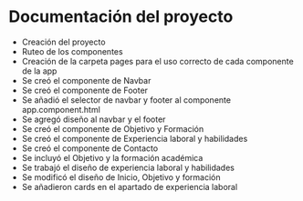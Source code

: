 # Documentación del proyecto
- Creación del proyecto 
- Ruteo de los componentes
- Creación de la carpeta pages para el uso correcto de cada componente de la app
- Se creó el componente de Navbar 
- Se creó el componente de Footer
- Se añadió el selector de navbar y footer al componente app.component.html
- Se agregó diseño al navbar y el footer
- Se creó el componente de Objetivo y Formación
- Se creó el componente de Experiencia laboral y habilidades
- Se creó el componente de Contacto
- Se incluyó el Objetivo y la formación académica
- Se trabajó el diseño de experiencia laboral y habilidades
- Se modificó el diseño de Inicio, Objetivo y formación
- Se añadieron cards en el apartado de experiencia laboral

